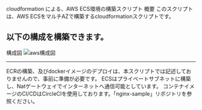 cloudformation による、AWS ECS環境の構築スクリプト
概要
このスクリプトは、AWS ECSをマルチAZで構築するcloudformationスクリプトです。

以下の構成を構築できます。
---
構成図
![aws構成図](https://user-images.githubusercontent.com/30540542/98032410-514e3500-1e57-11eb-9396-436803242429.JPG)

---
ECRの構築、及びdockerイメージのデプロイは、本スクリプトでは記述しておりませんので、事前に準備が必要です。
ECSはプライベートサブネットに構築し、Natゲートウェイでインターネットへ通信可能としています。
コンテナイメージのCI/CDはCircleCIを使用しております。「nginx-sample」リポジトリを参照ください。
